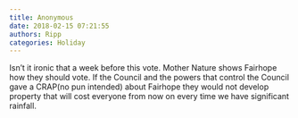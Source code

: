 ```yaml
---
title: Anonymous
date: 2018-02-15 07:21:55
authors: Ripp
categories: Holiday
---
```


 Isn’t it ironic that a week before this vote. Mother Nature shows Fairhope how they should vote. 
If the Council and the powers that control the Council gave a CRAP(no pun intended)  about Fairhope they would not develop property that will cost everyone from now on every time we have significant rainfall.